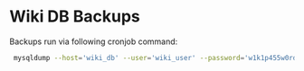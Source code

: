 # Wiki DB Backups

Backups run via following cronjob command:
```bash
 mysqldump --host='wiki_db' --user='wiki_user' --password='w1k1p455w0rd' wiki_sql_db  > /tmp/$(date '+%Y-%m-%d_%H%M%S').sql
```

